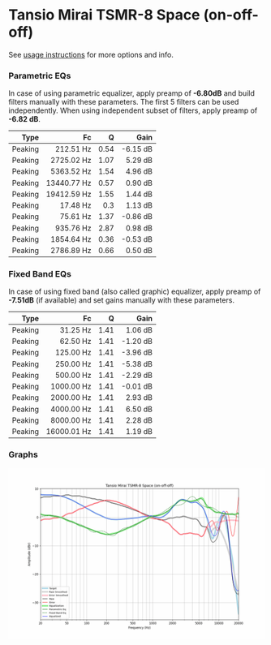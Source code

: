 # Tansio Mirai TSMR-8 Space (on-off-off)
See [usage instructions](https://github.com/jaakkopasanen/AutoEq#usage) for more options and info.

### Parametric EQs
In case of using parametric equalizer, apply preamp of **-6.80dB** and build filters manually
with these parameters. The first 5 filters can be used independently.
When using independent subset of filters, apply preamp of **-6.82 dB**.

| Type    | Fc          |    Q | Gain     |
|--------:|------------:|-----:|---------:|
| Peaking | 212.51 Hz   | 0.54 | -6.15 dB |
| Peaking | 2725.02 Hz  | 1.07 | 5.29 dB  |
| Peaking | 5363.52 Hz  | 1.54 | 4.96 dB  |
| Peaking | 13440.77 Hz | 0.57 | 0.90 dB  |
| Peaking | 19412.59 Hz | 1.55 | 1.44 dB  |
| Peaking | 17.48 Hz    | 0.3  | 1.13 dB  |
| Peaking | 75.61 Hz    | 1.37 | -0.86 dB |
| Peaking | 935.76 Hz   | 2.87 | 0.98 dB  |
| Peaking | 1854.64 Hz  | 0.36 | -0.53 dB |
| Peaking | 2786.89 Hz  | 0.66 | 0.50 dB  |

### Fixed Band EQs
In case of using fixed band (also called graphic) equalizer, apply preamp of **-7.51dB**
(if available) and set gains manually with these parameters.

| Type    | Fc          |    Q | Gain     |
|--------:|------------:|-----:|---------:|
| Peaking | 31.25 Hz    | 1.41 | 1.06 dB  |
| Peaking | 62.50 Hz    | 1.41 | -1.20 dB |
| Peaking | 125.00 Hz   | 1.41 | -3.96 dB |
| Peaking | 250.00 Hz   | 1.41 | -5.38 dB |
| Peaking | 500.00 Hz   | 1.41 | -2.29 dB |
| Peaking | 1000.00 Hz  | 1.41 | -0.01 dB |
| Peaking | 2000.00 Hz  | 1.41 | 2.93 dB  |
| Peaking | 4000.00 Hz  | 1.41 | 6.50 dB  |
| Peaking | 8000.00 Hz  | 1.41 | 2.28 dB  |
| Peaking | 16000.01 Hz | 1.41 | 1.19 dB  |

### Graphs
![](./Tansio%20Mirai%20TSMR-8%20Space%20(on-off-off).png)